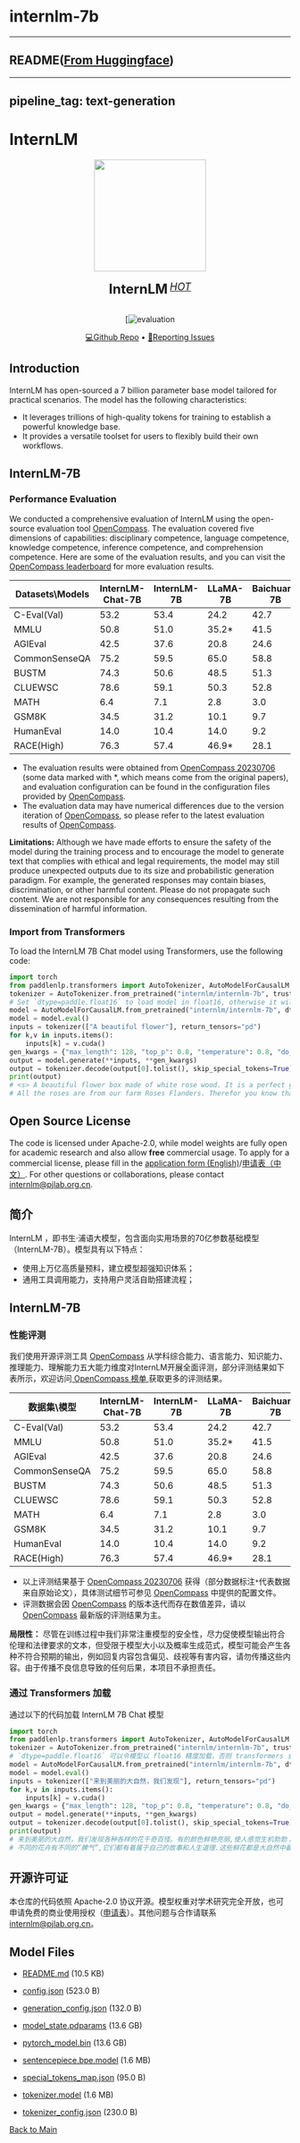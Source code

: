 
# internlm-7b
---


## README([From Huggingface](https://huggingface.co/internlm/internlm-7b))

---
pipeline_tag: text-generation
---
# InternLM 

<div align="center">

<img src="https://github.com/InternLM/InternLM/assets/22529082/b9788105-8892-4398-8b47-b513a292378e" width="200"/>
  <div>&nbsp;</div>
  <div align="center">
    <b><font size="5">InternLM</font></b>
    <sup>
      <a href="https://internlm.intern-ai.org.cn/">
        <i><font size="4">HOT</font></i>
      </a>
    </sup>
    <div>&nbsp;</div>
  </div>

[![![evaluation](https://github.com/InternLM/InternLM/assets/22529082/f80a2a58-5ddf-471a-8da4-32ab65c8fd3b)](https://github.com/internLM/OpenCompass/)

[💻Github Repo](https://github.com/InternLM/InternLM) • [🤔Reporting Issues](https://github.com/InternLM/InternLM/issues/new)

</div>


## Introduction

InternLM has open-sourced a 7 billion parameter base model tailored for practical scenarios. The model has the following characteristics:
- It leverages trillions of high-quality tokens for training to establish a powerful knowledge base.
- It provides a versatile toolset for users to flexibly build their own workflows.

## InternLM-7B

### Performance Evaluation

We conducted a comprehensive evaluation of InternLM using the open-source evaluation tool [OpenCompass](https://github.com/internLM/OpenCompass/). The evaluation covered five dimensions of capabilities: disciplinary competence, language competence, knowledge competence, inference competence, and comprehension competence. Here are some of the evaluation results, and you can visit the [OpenCompass leaderboard](https://rank.opencompass.org.cn) for more evaluation results.

| Datasets\Models           |  **InternLM-Chat-7B** |  **InternLM-7B**  |  LLaMA-7B | Baichuan-7B | ChatGLM2-6B | Alpaca-7B | Vicuna-7B |   
| -------------------- | --------------------- | ---------------- | --------- |  --------- | ------------ | --------- | ---------- |  
| C-Eval(Val)          |      53.2             |        53.4       | 24.2      | 42.7       |  50.9       |  28.9     | 31.2     |
| MMLU                 |      50.8             |       51.0        | 35.2*     |  41.5      |  46.0       |  39.7     | 47.3     |
| AGIEval              |      42.5             |       37.6        | 20.8      | 24.6       |  39.0       | 24.1      | 26.4     |
| CommonSenseQA        |      75.2             |      59.5         | 65.0      | 58.8       | 60.0        | 68.7      | 66.7     |
| BUSTM                |      74.3             |       50.6        | 48.5      | 51.3        | 55.0        | 48.8      | 62.5     |
| CLUEWSC              |      78.6             |      59.1         |  50.3     |  52.8     |  59.8     |   50.3    |  52.2     | 
| MATH                 |      6.4            |         7.1        |  2.8       | 3.0       | 6.6       |  2.2      | 2.8       |
| GSM8K                |      34.5           |        31.2        | 10.1       | 9.7       | 29.2      |  6.0      | 15.3  |
|  HumanEval           |      14.0           |        10.4        |   14.0     | 9.2       | 9.2       | 9.2       | 11.0  |
| RACE(High)           |      76.3           |        57.4        | 46.9*      | 28.1      | 66.3      | 40.7      | 54.0  | 

- The evaluation results were obtained from [OpenCompass 20230706](https://github.com/internLM/OpenCompass/) (some data marked with *, which means come from the original papers), and evaluation configuration can be found in the configuration files provided by [OpenCompass](https://github.com/internLM/OpenCompass/). 
- The evaluation data may have numerical differences due to the version iteration of [OpenCompass](https://github.com/internLM/OpenCompass/), so please refer to the latest evaluation results of [OpenCompass](https://github.com/internLM/OpenCompass/).


**Limitations:** Although we have made efforts to ensure the safety of the model during the training process and to encourage the model to generate text that complies with ethical and legal requirements, the model may still produce unexpected outputs due to its size and probabilistic generation paradigm. For example, the generated responses may contain biases, discrimination, or other harmful content. Please do not propagate such content. We are not responsible for any consequences resulting from the dissemination of harmful information.

### Import from Transformers
To load the InternLM 7B Chat model using Transformers, use the following code:
```python
import torch
from paddlenlp.transformers import AutoTokenizer, AutoModelForCausalLM
tokenizer = AutoTokenizer.from_pretrained("internlm/internlm-7b", trust_remote_code=True)
# Set `dtype=paddle.float16` to load model in float16, otherwise it will be loaded as float32 and might cause OOM Error.
model = AutoModelForCausalLM.from_pretrained("internlm/internlm-7b", dtype=paddle.float16, trust_remote_code=True).cuda()
model = model.eval()
inputs = tokenizer(["A beautiful flower"], return_tensors="pd")
for k,v in inputs.items():
    inputs[k] = v.cuda()
gen_kwargs = {"max_length": 128, "top_p": 0.8, "temperature": 0.8, "do_sample": True, "repetition_penalty": 1.1}
output = model.generate(**inputs, **gen_kwargs)
output = tokenizer.decode(output[0].tolist(), skip_special_tokens=True)
print(output)
# <s> A beautiful flower box made of white rose wood. It is a perfect gift for weddings, birthdays and anniversaries.
# All the roses are from our farm Roses Flanders. Therefor you know that these flowers last much longer than those in store or online!</s>
```

## Open Source License

The code is licensed under Apache-2.0, while model weights are fully open for academic research and also allow **free** commercial usage. To apply for a commercial license, please fill in the [application form (English)](https://wj.qq.com/s2/12727483/5dba/)/[申请表（中文）](https://wj.qq.com/s2/12725412/f7c1/). For other questions or collaborations, please contact <internlm@pjlab.org.cn>.

## 简介
InternLM ，即书生·浦语大模型，包含面向实用场景的70亿参数基础模型 （InternLM-7B）。模型具有以下特点：
- 使用上万亿高质量预料，建立模型超强知识体系；
- 通用工具调用能力，支持用户灵活自助搭建流程；

## InternLM-7B

### 性能评测

我们使用开源评测工具 [OpenCompass](https://github.com/internLM/OpenCompass/) 从学科综合能力、语言能力、知识能力、推理能力、理解能力五大能力维度对InternLM开展全面评测，部分评测结果如下表所示，欢迎访问[ OpenCompass 榜单 ](https://rank.opencompass.org.cn)获取更多的评测结果。

| 数据集\模型           |  **InternLM-Chat-7B** |  **InternLM-7B**  |  LLaMA-7B | Baichuan-7B | ChatGLM2-6B | Alpaca-7B | Vicuna-7B |   
| -------------------- | --------------------- | ---------------- | --------- |  --------- | ------------ | --------- | ---------- |  
| C-Eval(Val)          |      53.2             |        53.4       | 24.2      | 42.7       |  50.9       |  28.9     | 31.2     |
| MMLU                 |      50.8             |       51.0        | 35.2*     |  41.5      |  46.0       |  39.7     | 47.3     |
| AGIEval              |      42.5             |       37.6        | 20.8      | 24.6       |  39.0       | 24.1      | 26.4     |
| CommonSenseQA        |      75.2             |      59.5         | 65.0      | 58.8       | 60.0        | 68.7      | 66.7     |
| BUSTM                |      74.3             |       50.6        | 48.5      | 51.3        | 55.0        | 48.8      | 62.5     |
| CLUEWSC              |      78.6             |      59.1         |  50.3     |  52.8     |  59.8     |   50.3    |  52.2     | 
| MATH                 |      6.4            |         7.1        |  2.8       | 3.0       | 6.6       |  2.2      | 2.8       |
| GSM8K                |      34.5           |        31.2        | 10.1       | 9.7       | 29.2      |  6.0      | 15.3  |
|  HumanEval           |      14.0           |        10.4        |   14.0     | 9.2       | 9.2       | 9.2       | 11.0  |
| RACE(High)           |      76.3           |        57.4        | 46.9*      | 28.1      | 66.3      | 40.7      | 54.0  | 

- 以上评测结果基于 [OpenCompass 20230706](https://github.com/internLM/OpenCompass/) 获得（部分数据标注`*`代表数据来自原始论文），具体测试细节可参见 [OpenCompass](https://github.com/internLM/OpenCompass/) 中提供的配置文件。
- 评测数据会因 [OpenCompass](https://github.com/internLM/OpenCompass/) 的版本迭代而存在数值差异，请以 [OpenCompass](https://github.com/internLM/OpenCompass/) 最新版的评测结果为主。

**局限性：** 尽管在训练过程中我们非常注重模型的安全性，尽力促使模型输出符合伦理和法律要求的文本，但受限于模型大小以及概率生成范式，模型可能会产生各种不符合预期的输出，例如回复内容包含偏见、歧视等有害内容，请勿传播这些内容。由于传播不良信息导致的任何后果，本项目不承担责任。

### 通过 Transformers 加载
通过以下的代码加载 InternLM 7B Chat 模型
```python
import torch
from paddlenlp.transformers import AutoTokenizer, AutoModelForCausalLM
tokenizer = AutoTokenizer.from_pretrained("internlm/internlm-7b", trust_remote_code=True)
# `dtype=paddle.float16` 可以令模型以 float16 精度加载，否则 transformers 会将模型加载为 float32，有可能导致显存不足
model = AutoModelForCausalLM.from_pretrained("internlm/internlm-7b", dtype=paddle.float16, trust_remote_code=True).cuda()
model = model.eval()
inputs = tokenizer(["来到美丽的大自然，我们发现"], return_tensors="pd")
for k,v in inputs.items():
    inputs[k] = v.cuda()
gen_kwargs = {"max_length": 128, "top_p": 0.8, "temperature": 0.8, "do_sample": True, "repetition_penalty": 1.1}
output = model.generate(**inputs, **gen_kwargs)
output = tokenizer.decode(output[0].tolist(), skip_special_tokens=True)
print(output)
# 来到美丽的大自然，我们发现各种各样的花千奇百怪。有的颜色鲜艳亮丽,使人感觉生机勃勃；有的是红色的花瓣儿粉嫩嫩的像少女害羞的脸庞一样让人爱不释手．有的小巧玲珑; 还有的花瓣粗大看似枯黄实则暗藏玄机！
# 不同的花卉有不同的“脾气”,它们都有着属于自己的故事和人生道理.这些鲜花都是大自然中最为原始的物种,每一朵都绽放出别样的美令人陶醉、着迷!
```

## 开源许可证

本仓库的代码依照 Apache-2.0 协议开源。模型权重对学术研究完全开放，也可申请免费的商业使用授权（[申请表](https://wj.qq.com/s2/12725412/f7c1/)）。其他问题与合作请联系 <internlm@pjlab.org.cn>。



## Model Files

- [README.md](https://paddlenlp.bj.bcebos.com/models/community/internlm/internlm-7b/README.md) (10.5 KB)

- [config.json](https://paddlenlp.bj.bcebos.com/models/community/internlm/internlm-7b/config.json) (523.0 B)

- [generation_config.json](https://paddlenlp.bj.bcebos.com/models/community/internlm/internlm-7b/generation_config.json) (132.0 B)

- [model_state.pdparams](https://paddlenlp.bj.bcebos.com/models/community/internlm/internlm-7b/model_state.pdparams) (13.6 GB)

- [pytorch_model.bin](https://paddlenlp.bj.bcebos.com/models/community/internlm/internlm-7b/pytorch_model.bin) (13.6 GB)

- [sentencepiece.bpe.model](https://paddlenlp.bj.bcebos.com/models/community/internlm/internlm-7b/sentencepiece.bpe.model) (1.6 MB)

- [special_tokens_map.json](https://paddlenlp.bj.bcebos.com/models/community/internlm/internlm-7b/special_tokens_map.json) (95.0 B)

- [tokenizer.model](https://paddlenlp.bj.bcebos.com/models/community/internlm/internlm-7b/tokenizer.model) (1.6 MB)

- [tokenizer_config.json](https://paddlenlp.bj.bcebos.com/models/community/internlm/internlm-7b/tokenizer_config.json) (230.0 B)


[Back to Main](../../)